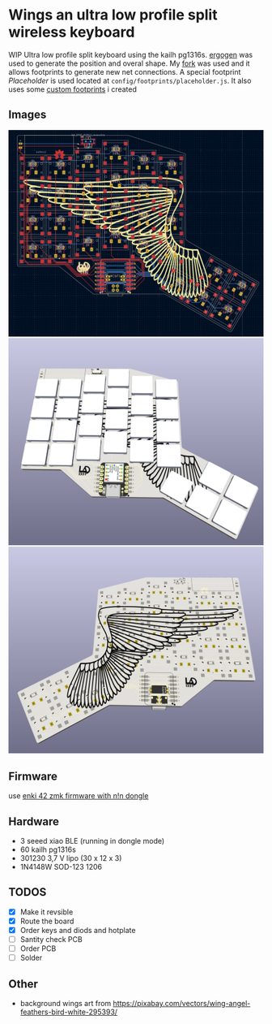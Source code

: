 # Wings an ultra low profile split wireless keyboard

WIP Ultra low profile split keyboard using the kailh pg1316s.
[ergogen](https://github.com/ergogen/ergogen) was used to generate the position and overal shape.
My [fork](https://github.com/lad1337/ergogen) was used and it allows footprints to generate new net connections.
A special footprint *Placeholder* is used located at `config/footprints/placeholder.js`.
It also uses some [custom  footprints](https://github.com/lad1337/lad1337.pretty) i created

## Images

![pcb](images/pcb.png)
![front 3D render](images/front.png)
![back 3D render](images/back.png)

## Firmware

use [enki 42 zmk firmware with n!n dongle](https://github.com/aroum/zmk-enki42-dongle/tree/N!N_v2)

## Hardware

- 3 seeed xiao BLE (running in dongle mode)
- 60 kailh pg1316s
- 301230 3,7 V lipo (30 x 12 x 3)
- 1N4148W SOD-123 1206

## TODOS

- [x] Make it revsible
- [x] Route the board
- [x] Order keys and diods and hotplate
- [ ] Santity check PCB
- [ ] Order PCB
- [ ] Solder

## Other

- background wings art from https://pixabay.com/vectors/wing-angel-feathers-bird-white-295393/
